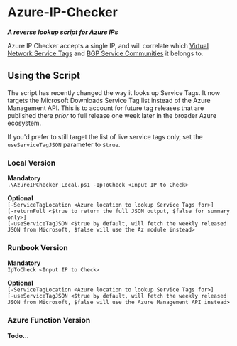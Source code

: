 # Azure-IP-Checker

***A reverse lookup script for Azure IPs***

Azure IP Checker accepts a single IP, and will correlate which [Virtual Network Service Tags](https://docs.microsoft.com/en-us/azure/virtual-network/service-tags-overview) and [BGP Service Communities](https://docs.microsoft.com/en-us/azure/expressroute/expressroute-routing#bgp) it belongs to.

## Using the Script

The script has recently changed the way it looks up Service Tags. It now targets the Microsoft Downloads Service Tag list instead of the Azure Management API. This is to account for future tag releases that are published there *prior* to full release one week later in the broader Azure ecosystem.

If you'd prefer to still target the list of live service tags only, set the `useServiceTagJSON` parameter to `$true`.

### Local Version

**Mandatory**  
`.\AzureIPChecker_Local.ps1 -IpToCheck <Input IP to Check>`  

**Optional**  
`[-ServiceTagLocation <Azure location to lookup Service Tags for>]`  
`[-returnFull <$true to return the full JSON output, $false for summary only>]`  
`[-useServiceTagJSON <$true by default, will fetch the weekly released JSON from Microsoft, $false will use the Az module instead>`  

### Runbook Version

**Mandatory**  
`IpToCheck <Input IP to Check>`  

**Optional**  
`[-ServiceTagLocation <Azure location to lookup Service Tags for>]`  
`[-useServiceTagJSON <$true by default, will fetch the weekly released JSON from Microsoft, $false will use the Azure Management API instead>`

### Azure Function Version

**Todo...**  